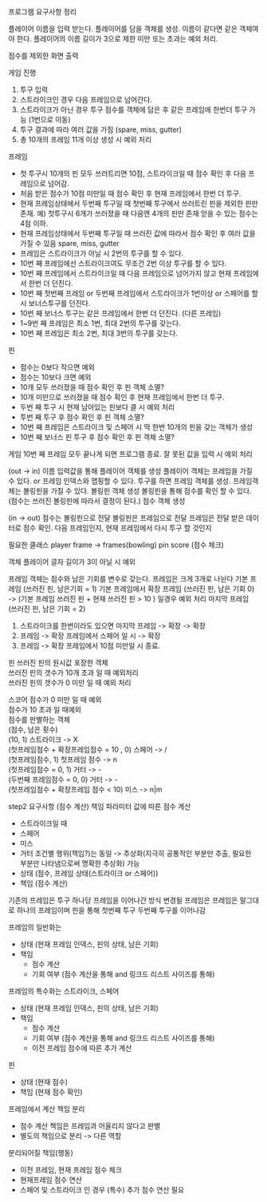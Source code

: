 프로그램 요구사항 정리

플레이어 이름을 입력 받는다.
플레이어를 담을 객체를 생성.
이름이 같다면 같은 객체여야 한다.
플레이어의 이름 길이가 3으로 제한 미만 또는 초과는 예외 처리.

점수를 제외한 화면 출력

게임 진행
1. 투구 입력
2. 스트라이크인 경우 다음 프레임으로 넘어간다.
3. 스트라이크가 아닌 경우 투구 점수를 객체에 담은 후 같은 프레임에 한번더 투구 가능 (1번으로 이동)
4. 투구 결과에 따라 여러 값을 가짐 (spare, miss, gutter)
5. 총 10개의 프레임 11개 이상 생성 시 예외 처리

프레임
- 첫 투구시 10개의 핀 모두 쓰러트리면 10점, 스트라이크일 때 점수 확인 후 다음 프레임으로 넘어감.
- 처음 받은 점수가 10점 미만일 때 점수 확인 후 현재 프레임에서 한번 더 투구.
- 현재 프레임상태에서 두번째 투구일 때 첫번째 투구에서 쓰러트린 핀을 제외한 핀만 존재. 예) 첫투구시 6개가 쓰러졌을 때 다음엔 4개의 핀만 존재 얻을 수 있는 점수는 4점 이하.
- 현재 프레임상태에서 두번째 투구일 때 쓰러진 값에 따라서 점수 확인 후 여러 값을 가질 수 있음 spare, miss, gutter
- 프레임은 스트라이크가 아닐 시 2번의 투구를 할 수 있다.
- 10번 째 프레임에선 스트라이크여도 무조건 2번 이상 투구를 할 수 있다.
- 10번 째 프레임에서 스트라이크일 때 다음 프레임으로 넘어가지 않고 현재 프레임에서 한번 더 던진다.
- 10번 째 첫번째 프레임 or 두번째 프레임에서 스트라이크가 1번이상 or 스페어를 할 시 보너스투구를 던진다.
- 10번 째 보너스 투구는 같은 프레임에서 한번 더 던진다. (다른 프레임)
- 1~9번 째 프레임은 최소 1번, 최대 2번의 투구를 갖는다.
- 10번 째 프레임은 최소 2번, 최대 3번의 투구를 갖는다.

핀
- 점수는 0보다 작으면 예외
- 점수는 10보다 크면 예외
- 10개 모두 쓰러졌을 때 점수 확인 후 핀 객체 소멸?
- 10개 미만으로 쓰러졌을 때 점수 확인 후 현재 프레임에서 한번 더 투구.
- 두번 째 투구 시 현재 남아있는 핀보다 클 시 예외 처리
- 투번 째 투구 후 점수 확인 후 핀 객체 소멸?
- 10번 째 프레임은 스트라이크 및 스페어 시 딱 한번 10개의 핀을 갖는 객체가 생성
- 10번 째 보너스 핀 투구 후 점수 확인 후 핀 객체 소멸?

게임
10번 째 프레임 모두 끝나게 되면 프로그램 종료.
잘 못된 값을 입력 시 예외 처리


(out -> in)
이름 입력값을 통해 플레이어 객체를 생성 
플레이어 객체는 프레임을 가질 수 있다. or 프레임 인덱스와 맵핑할 수 있다.
투구를 하면 프레임 객체를 생성.
프레임객체는 볼링핀을 가질 수 있다.
볼링핀 객체 생성
볼링핀을 통해 점수를 확인 할 수 있다. (점수는 쓰러진 볼링핀에 따라서 결정이 된다.)
점수 객체 생성 

(in -> out)
점수는 볼링핀으로 전달
볼링핀은 프레임으로 전달
프레임은 전달 받은 데이터로 점수 확인.
다음 프레임인지, 현재 프레임에서 다시 투구 할 것인지

필요한 클래스
player
frame -> frames(bowling)
pin
score (점수 체크)

객체
플레이어
글자 길이가 3이 아닐 시 예외

프레임 객체는 점수와 남은 기회를 변수로 갖는다.
프레임은 크게 3개로 나뉜다
기본 프레임 (쓰러진 핀, 남은기회 = 1)
기본 프레임에서 확장 프레임 (쓰러진 핀, 남은 기회 0) -> (기본 프레임 쓰러진 핀 + 현재 쓰러진 핀 > 10 ) 일경우 예외 처리 
마지막 프레임 (쓰러진 핀, 남은 기회 = 2)
1. 스트라이크를 한번이라도 있으면 마지막 프레임 -> 확장 -> 확장
2. 프레임 -> 확장 프레임에서 스페어 일 시 -> 확장
3. 프레임 -> 확장 프레임에서 10점 미만일 시 종료.

핀
쓰러진 핀의 원시값 포장한 객체  
쓰러진 핀의 갯수가 10개 초과 일 때 예외처리  
쓰러진 핀의 갯수가 0 미만 일 때 예외 처리  

스코어
점수가 0 미만 일 때 예외  
점수가 10 초과 일 때예외  
점수를 판별하는 객체  
(점수, 남은 횟수)  
(10, 1) 스트라이크 -> X  
(첫프레임점수 + 확장프레임점수 = 10 , 0) 스페어 -> /  
(첫프레임점수, 1) 첫프레임 점수 -> n  
(첫프레임점수 = 0, 1) 거터 -> -  
(두번째 프레임점수 = 0, 0) 거터 -> -  
(첫프레임점수 + 확장프레임 점수 < 10) 미스 -> n|m   

step2 요구사항 (점수 계산)
책임
파라미터 값에 따른 점수 계산
 - 스트라이크일 때
 - 스페어
 - 미스
 - 거터
조건별 행위(책임?)는 동일 -> 추상화(지극히 공통적인 부분만 추출, 필요한 부분만 나타냄으로써 명확한 추상화) 가능
 - 상태 (점수, 프레임 상태(스트라이크 or 스페어))
 - 책임 (점수 계산)
 
기존의 프레임은 투구 하나당 프레임을 이어나간 방식
변경될 프레임은 프레임은 말그대로 하나의 프레임이며 핀을 통해 첫번째 투구 두번째 투구를 이어나감 

프레임의 일반화는
 - 상태 (현재 프레임 인덱스, 핀의 상태, 남은 기회)
 - 책임
    - 점수 계산
    - 기회 여부 (점수 계산을 통해 and 링크드 리스트 사이즈를 통해)
    
프레임의 특수화는 스트라이크, 스페어
 - 상태 (현재 프레임 인덱스, 핀의 상태, 남은 기회)
 - 책임
     - 점수 계산
     - 기회 여부 (점수 계산을 통해 and 링크드 리스트 사이즈를 통해)
     - 이전 프레임 점수에 따른 추가 계산
 
핀
 - 상태 (현재 점수)
 - 책임 (현재 점수 확인)
 
 프레임에서 계산 책임 분리
 - 점수 계산 책임은 프레임과 어울리지 않다고 판별
 - 별도의 책임으로 분리 -> 다른 역할
 
 분리되어질 책임(행동)
 - 이전 프레임, 현재 프레임 점수 체크
 - 현재프레임 점수 연산
 - 스페어 및 스트라이크 인 경우 (특수) 추가 점수 연산 필요